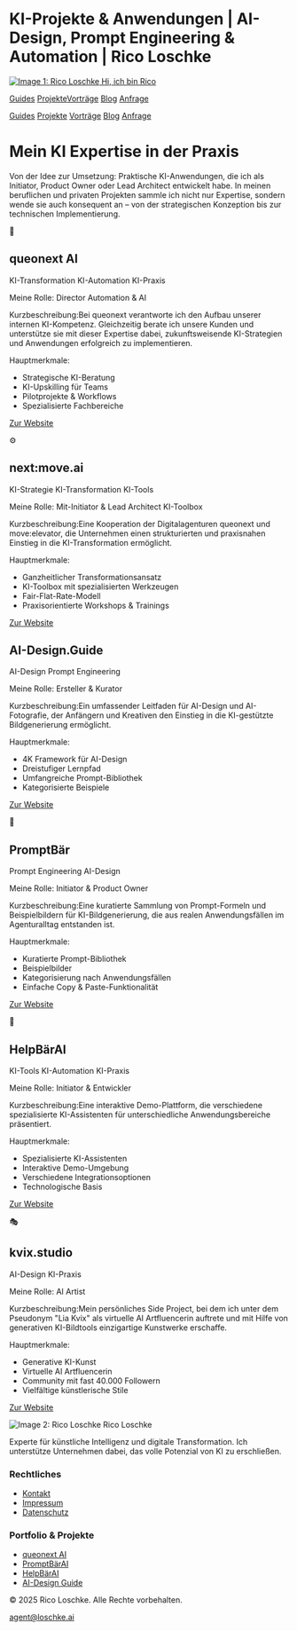 KI-Projekte & Anwendungen | AI-Design, Prompt Engineering & Automation | Rico Loschke
===============
   

 [![Image 1: Rico Loschke](https://loschke.ai/assets/rico-loschke_avatar.Bd4RcUgq_Z1viL5g.webp) Hi, ich bin Rico](https://loschke.ai/)

[Guides](https://loschke.ai/guides) [Projekte](https://loschke.ai/projekte)[Vorträge](https://loschke.ai/impulse) [Blog](https://loschke.ai/blog) [Anfrage](https://loschke.ai/contact)

[](https://github.com/loschke)[](https://www.linkedin.com/in/rico-loschke/)[](https://www.instagram.com/kvix_studio/)

[Guides](https://loschke.ai/guides) [Projekte](https://loschke.ai/projekte) [Vorträge](https://loschke.ai/impulse) [Blog](https://loschke.ai/blog) [Anfrage](https://loschke.ai/contact)

[](https://github.com/loschke)[](https://www.linkedin.com/in/rico-loschke/)[](https://www.instagram.com/kvix_studio/)

Mein KI Expertise in der Praxis
===============================

Von der Idee zur Umsetzung: Praktische KI-Anwendungen, die ich als Initiator, Product Owner oder Lead Architect entwickelt habe. In meinen beruflichen und privaten Projekten sammle ich nicht nur Expertise, sondern wende sie auch konsequent an – von der strategischen Konzeption bis zur technischen Implementierung.

🚀

queonext AI
-----------

KI-Transformation KI-Automation KI-Praxis

Meine Rolle: Director Automation & AI

Kurzbeschreibung:Bei queonext verantworte ich den Aufbau unserer internen KI-Kompetenz. Gleichzeitig berate ich unsere Kunden und unterstütze sie mit dieser Expertise dabei, zukunftsweisende KI-Strategien und Anwendungen erfolgreich zu implementieren.

Hauptmerkmale:

*   Strategische KI-Beratung
*   KI-Upskilling für Teams
*   Pilotprojekte & Workflows
*   Spezialisierte Fachbereiche

[Zur Website](https://queonext.de/ai)

⚙️

next:move.ai
------------

KI-Strategie KI-Transformation KI-Tools

Meine Rolle: Mit-Initiator & Lead Architect KI-Toolbox

Kurzbeschreibung:Eine Kooperation der Digitalagenturen queonext und move:elevator, die Unternehmen einen strukturierten und praxisnahen Einstieg in die KI-Transformation ermöglicht.

Hauptmerkmale:

*   Ganzheitlicher Transformationsansatz
*   KI-Toolbox mit spezialisierten Werkzeugen
*   Fair-Flat-Rate-Modell
*   Praxisorientierte Workshops & Trainings

[Zur Website](https://next-move.ai/)

AI-Design.Guide
---------------

AI-Design Prompt Engineering

Meine Rolle: Ersteller & Kurator

Kurzbeschreibung:Ein umfassender Leitfaden für AI-Design und AI-Fotografie, der Anfängern und Kreativen den Einstieg in die KI-gestützte Bildgenerierung ermöglicht.

Hauptmerkmale:

*   4K Framework für AI-Design
*   Dreistufiger Lernpfad
*   Umfangreiche Prompt-Bibliothek
*   Kategorisierte Beispiele

[Zur Website](https://ai-design.guide/)

🐻

PromptBär
---------

Prompt Engineering AI-Design

Meine Rolle: Initiator & Product Owner

Kurzbeschreibung:Eine kuratierte Sammlung von Prompt-Formeln und Beispielbildern für KI-Bildgenerierung, die aus realen Anwendungsfällen im Agenturalltag entstanden ist.

Hauptmerkmale:

*   Kuratierte Prompt-Bibliothek
*   Beispielbilder
*   Kategorisierung nach Anwendungsfällen
*   Einfache Copy & Paste-Funktionalität

[Zur Website](https://promptbaer.de/)

🤖

HelpBärAI
---------

KI-Tools KI-Automation KI-Praxis

Meine Rolle: Initiator & Entwickler

Kurzbeschreibung:Eine interaktive Demo-Plattform, die verschiedene spezialisierte KI-Assistenten für unterschiedliche Anwendungsbereiche präsentiert.

Hauptmerkmale:

*   Spezialisierte KI-Assistenten
*   Interaktive Demo-Umgebung
*   Verschiedene Integrationsoptionen
*   Technologische Basis

[Zur Website](https://helpbaer.de/)

🎭

kvix.studio
-----------

AI-Design KI-Praxis

Meine Rolle: AI Artist

Kurzbeschreibung:Mein persönliches Side Project, bei dem ich unter dem Pseudonym "Lia Kvix" als virtuelle AI Artfluencerin auftrete und mit Hilfe von generativen KI-Bildtools einzigartige Kunstwerke erschaffe.

Hauptmerkmale:

*   Generative KI-Kunst
*   Virtuelle AI Artfluencerin
*   Community mit fast 40.000 Followern
*   Vielfältige künstlerische Stile

[Zur Website](https://kvix.studio/)

![Image 2: Rico Loschke](https://loschke.ai/assets/rico-loschke_avatar.Bd4RcUgq_Z1viL5g.webp) Rico Loschke

Experte für künstliche Intelligenz und digitale Transformation. Ich unterstütze Unternehmen dabei, das volle Potenzial von KI zu erschließen.

[](https://github.com/loschke)[](https://www.linkedin.com/in/rico-loschke/)[](https://www.instagram.com/kvix_studio/)

### Rechtliches

*   [Kontakt](https://loschke.ai/contact)
*   [Impressum](https://loschke.ai/impressum)
*   [Datenschutz](https://loschke.ai/datenschutz)

### Portfolio & Projekte

*   [queonext AI](https://queonext.de/ai)
*   [PromptBärAI](https://promptbaer.de/)
*   [HelpBärAI](https://helpbaer.de/)
*   [AI-Design Guide](https://ai-design.guide/)

© 2025 Rico Loschke. Alle Rechte vorbehalten.

[agent@loschke.ai](mailto:agent@loschke.ai)